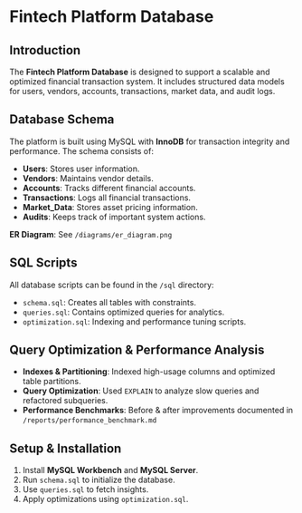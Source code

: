 # Fintech Platform Database

##  Introduction
The **Fintech Platform Database** is designed to support a scalable and optimized financial transaction system. It includes structured data models for users, vendors, accounts, transactions, market data, and audit logs.

##  Database Schema
The platform is built using MySQL with **InnoDB** for transaction integrity and performance. The schema consists of:

- **Users**: Stores user information.
- **Vendors**: Maintains vendor details.
- **Accounts**: Tracks different financial accounts.
- **Transactions**: Logs all financial transactions.
- **Market_Data**: Stores asset pricing information.
- **Audits**: Keeps track of important system actions.

 **ER Diagram**: See `/diagrams/er_diagram.png`

##  SQL Scripts
All database scripts can be found in the `/sql` directory:
- `schema.sql`: Creates all tables with constraints.
- `queries.sql`: Contains optimized queries for analytics.
- `optimization.sql`: Indexing and performance tuning scripts.

##  Query Optimization & Performance Analysis
- **Indexes & Partitioning**: Indexed high-usage columns and optimized table partitions.
- **Query Optimization**: Used `EXPLAIN` to analyze slow queries and refactored subqueries.
- **Performance Benchmarks**: Before & after improvements documented in `/reports/performance_benchmark.md`

##  Setup & Installation
1. Install **MySQL Workbench** and **MySQL Server**.
2. Run `schema.sql` to initialize the database.
3. Use `queries.sql` to fetch insights.
4. Apply optimizations using `optimization.sql`.





